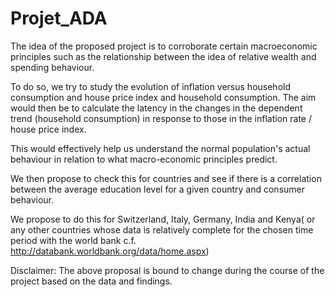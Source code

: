 # Projet_ADA

The idea of the proposed project is to corroborate certain macroeconomic principles such as the relationship between the idea of relative wealth and spending behaviour.

To do so, we try to study the evolution of inflation versus household consumption and house price index and household consumption. The aim would then be to calculate the latency in the changes in the dependent trend (household consumption) in response to those in the inflation rate / house price index.

This would effectively help us understand the normal population's actual behaviour in relation to what macro-economic principles predict.

We then propose to check this for countries and see if there is a correlation between the average education level for a given country and consumer behaviour.

We propose to do this for Switzerland, Italy, Germany, India and Kenya( or any other countries whose data is relatively complete for the chosen time period with the world bank c.f. http://databank.worldbank.org/data/home.aspx)


Disclaimer: The above proposal is bound to change during the course of the project based on the data and findings.
